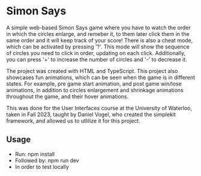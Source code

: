 # Simon Says

A simple web-based Simon Says game where you have to watch the order in which the circles enlarge, and remeber it, to them later click them in the same order and it will keep track of your score! There is also a cheat mode, which can be activated by pressing '?'. This mode will show the sequence of circles you need to click in order, updating on each click. Additionally, you can press '+' to increase the number of circles and '-' to decrease it. 

The project was created with HTML and TypeScript. This project also showcases fun animations, which can be seen when the game is in different states. For example, pre game start animation, and post game win/lose animations, in addition to circles enlargement and shrinkage animations throughout the game, and their hover animations. 

This was done for the User Interfaces course at the University of Waterloo, taken in Fall 2023, taught by Daniel Vogel, who created the simplekit framework, and allowed us to utlilize it for this project.

## Usage
- Run: npm install
- Followed by: npm run dev 
- In order to test locally